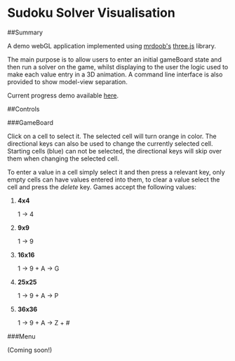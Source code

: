Sudoku Solver Visualisation
===========================

##Summary


A demo webGL application implemented using [mrdoob's](https://twitter.com/mrdoob) [three.js](https://github.com/mrdoob/three.js) library.

The main purpose is to allow users to enter an initial gameBoard state and then run a solver on the game,
whilst displaying to the user the logic used to make each value entry in a 3D animation. A command line interface is also provided to show  model-view separation.

Current progress demo available [here](http://0xor1.com/Sudoku).

##Controls


###GameBoard

Click on a cell to select it. The selected cell will turn orange in color. The directional keys can also be used to change the currently selected cell. Starting cells (blue) can not be selected, the directional keys will skip over them when changing the selected cell.

To enter a value in a cell simply select it and then press a relevant key, only empty cells can have values entered into them, to clear a value select the cell and press the _delete_ key. Games accept the following values:

1. **4x4**

   1 &rarr; 4


2. **9x9**

   1 &rarr; 9


3. **16x16**

   1 &rarr; 9 + A &rarr; G


4. **25x25**

   1 &rarr; 9 + A &rarr; P


5. **36x36**

   1 &rarr; 9 + A &rarr; Z + #


###Menu

(Coming soon!)

